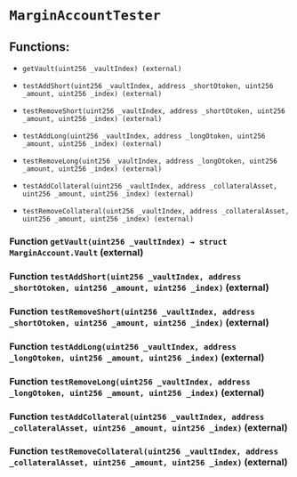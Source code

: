 # `MarginAccountTester`

## Functions:

- `getVault(uint256 _vaultIndex) (external)`

- `testAddShort(uint256 _vaultIndex, address _shortOtoken, uint256 _amount, uint256 _index) (external)`

- `testRemoveShort(uint256 _vaultIndex, address _shortOtoken, uint256 _amount, uint256 _index) (external)`

- `testAddLong(uint256 _vaultIndex, address _longOtoken, uint256 _amount, uint256 _index) (external)`

- `testRemoveLong(uint256 _vaultIndex, address _longOtoken, uint256 _amount, uint256 _index) (external)`

- `testAddCollateral(uint256 _vaultIndex, address _collateralAsset, uint256 _amount, uint256 _index) (external)`

- `testRemoveCollateral(uint256 _vaultIndex, address _collateralAsset, uint256 _amount, uint256 _index) (external)`

### Function `getVault(uint256 _vaultIndex) → struct MarginAccount.Vault` (external)

### Function `testAddShort(uint256 _vaultIndex, address _shortOtoken, uint256 _amount, uint256 _index)` (external)

### Function `testRemoveShort(uint256 _vaultIndex, address _shortOtoken, uint256 _amount, uint256 _index)` (external)

### Function `testAddLong(uint256 _vaultIndex, address _longOtoken, uint256 _amount, uint256 _index)` (external)

### Function `testRemoveLong(uint256 _vaultIndex, address _longOtoken, uint256 _amount, uint256 _index)` (external)

### Function `testAddCollateral(uint256 _vaultIndex, address _collateralAsset, uint256 _amount, uint256 _index)` (external)

### Function `testRemoveCollateral(uint256 _vaultIndex, address _collateralAsset, uint256 _amount, uint256 _index)` (external)
